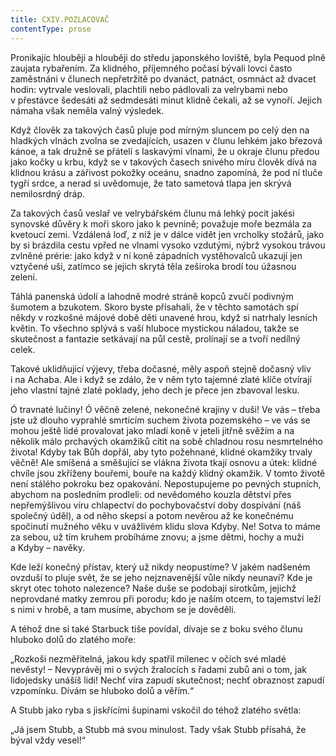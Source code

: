 ```yaml
---
title: CXIV.POZLACOVAČ
contentType: prose
---
```


  

Pronikajíc hlouběji a hlouběji do středu japonského loviště, byla Pequod plně zaujata rybařením. Za klidného, příjemného počasí bývali lovci často zaměstnáni v člunech nepřetržitě po dvanáct, patnáct, osmnáct až dvacet hodin: vytrvale veslovali, plachtili nebo pádlovali za velrybami nebo v přestávce šedesáti až sedmdesáti minut klidně čekali, až se vynoří. Jejich námaha však neměla valný výsledek.

Když člověk za takových časů pluje pod mírným sluncem po celý den na hladkých vlnách zvolna se zvedajících, usazen v člunu lehkém jako březová kánoe, a tak družně se přátelí s laskavými vlnami, že u okraje člunu předou jako kočky u krbu, když se v takových časech snivého míru člověk dívá na klidnou krásu a zářivost pokožky oceánu, snadno zapomíná, že pod ní tluče tygří srdce, a nerad si uvědomuje, že tato sametová tlapa jen skrývá nemilosrdný dráp.

Za takových časů veslař ve velrybářském člunu má lehký pocit jakési synovské důvěry k moři skoro jako k pevnině; považuje moře bezmála za kvetoucí zemi. Vzdálená loď, z níž je v dálce vidět jen vrcholky stožárů, jako by si brázdila cestu vpřed ne vlnami vysoko vzdutými, nýbrž vysokou trávou zvlněné prérie: jako když v ní koně západních vystěhovalců ukazují jen vztyčené uši, zatímco se jejich skrytá těla zeširoka brodí tou úžasnou zelení.

Táhlá panenská údolí a lahodně modré stráně kopců zvučí podivným šumotem a bzukotem. Skoro byste přísahali, že v těchto samotách spí někdy v rozkošné májové době děti unavené hrou, když si natrhaly lesních květin. To všechno splývá s vaší hluboce mystickou náladou, takže se skutečnost a fantazie setkávají na půl cestě, prolínají se a tvoří nedílný celek.

Takové uklidňující výjevy, třeba dočasné, měly aspoň stejně dočasný vliv i na Achaba. Ale i když se zdálo, že v něm tyto tajemné zlaté klíče otvírají jeho vlastní tajné zlaté poklady, jeho dech je přece jen zbavoval lesku.

Ó travnaté lučiny! Ó věčně zelené, nekonečné krajiny v duši! Ve vás – třeba jste už dlouho vyprahlé smrtícím suchem života pozemského – ve vás se mohou ještě lidé provalovat jako mladí koně v jeteli jitřně svěžím a na několik málo prchavých okamžiků cítit na sobě chladnou rosu nesmrtelného života! Kdyby tak Bůh dopřál, aby tyto požehnané, klidné okamžiky trvaly věčně! Ale smíšená a směšující se vlákna života tkají osnovu a útek: klidné chvíle jsou zkříženy bouřemi, bouře na každý klidný okamžik. V tomto životě není stálého pokroku bez opakování. Nepostupujeme po pevných stupních, abychom na posledním prodleli: od nevědomého kouzla dětství přes nepřemýšlivou víru chlapectví do pochybovačství doby dospívání (náš společný úděl), a od něho skepsí a potom nevěrou až ke konečnému spočinutí mužného věku v uvážlivém klidu slova Kdyby. Ne! Sotva to máme za sebou, už tím kruhem probíháme znovu; a jsme dětmi, hochy a muži a Kdyby – navěky.

Kde leží konečný přístav, který už nikdy neopustíme? V jakém nadšeném ovzduší to pluje svět, že se jeho nejznavenější vůle nikdy neunaví? Kde je skryt otec tohoto nalezence? Naše duše se podobají sirotkům, jejichž neprovdané matky zemrou při porodu; kdo je naším otcem, to tajemství leží s nimi v hrobě, a tam musíme, abychom se je dověděli.

A téhož dne si také Starbuck tiše povídal, dívaje se z boku svého člunu hluboko dolů do zlatého moře:

„Rozkoši nezměřitelná, jakou kdy spatřil milenec v očích své mladé nevěsty! – Nevyprávěj mi o svých žralocích s řadami zubů ani o tom, jak lidojedsky unášíš lidi! Nechť víra zapudí skutečnost; nechť obraznost zapudí vzpomínku. Dívám se hluboko dolů a věřím.“

A Stubb jako ryba s jiskřícími šupinami vskočil do téhož zlatého světla:

„Já jsem Stubb, a Stubb má svou minulost. Tady však Stubb přísahá, že býval vždy vesel!“
